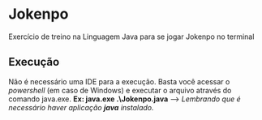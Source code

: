 # Jokenpo
Exercício de treino na Linguagem Java para se jogar Jokenpo no terminal

## Execução
Não é necessário uma IDE para a execução. Basta você acessar o *powershell* (em caso de Windows) e executar o arquivo através do comando java.exe.
**Ex: java.exe .\Jokenpo.java** -->  _Lembrando que é necessário haver aplicação **java** instalado._

